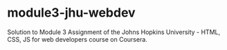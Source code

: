 # module3-jhu-webdev
Solution to Module 3 Assignment of the Johns Hopkins University - HTML, CSS, JS for web developers course on Coursera.
